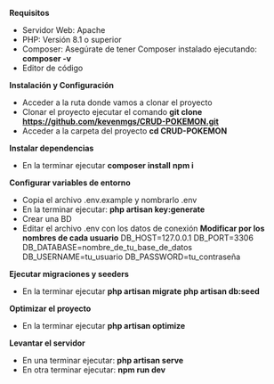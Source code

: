 **Requisitos**
- Servidor Web: Apache
- PHP: Versión 8.1 o superior
- Composer: Asegúrate de tener Composer instalado ejecutando:
      **composer -v**
- Editor de código

**Instalación y Configuración**
- Acceder a la ruta donde vamos a clonar el proyecto
- Clonar el proyecto ejecutar el comando 
        **git clone https://github.com/kevenmgs/CRUD-POKEMON.git**
- Acceder a la carpeta del proyecto 
        **cd CRUD-POKEMON**

**Instalar dependencias**
- En la terminar ejecutar 
        **composer install**
        **npm i**

**Configurar variables de entorno**
- Copia el archivo .env.example y nombrarlo .env
- En la terminar ejecutar:
        **php artisan key:generate**
- Crear una BD
- Editar el archivo .env con los datos de conexión
      **Modificar por los nombres de cada usuario**
        DB_HOST=127.0.0.1
        DB_PORT=3306
        DB_DATABASE=nombre_de_tu_base_de_datos
        DB_USERNAME=tu_usuario
        DB_PASSWORD=tu_contraseña

**Ejecutar migraciones y seeders**
- En la terminar ejecutar 
        **php artisan migrate**
        **php artisan db:seed**

**Optimizar el proyecto**
- En la terminar ejecutar 
        **php artisan optimize**

**Levantar el servidor**
- En una terminar ejecutar:
        **php artisan serve**
- En otra terminar ejecutar:
        **npm run dev**



